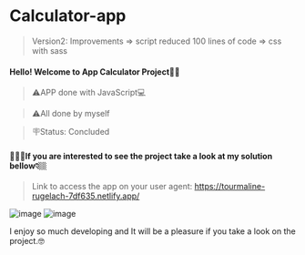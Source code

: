 # Calculator-app
> Version2: 
> Improvements => script reduced 100 lines of code => css with sass

#### Hello! Welcome to App Calculator Project👋👋

> ⚠️APP done with JavaScript💻

> ⚠️All done by myself

> 🪧Status: Concluded

#### 💁🏻‍♂️If you are interested to see the project take a look at my solution bellow👇🏼

> Link to access the app on your user agent: https://tourmaline-rugelach-7df635.netlify.app/

![image](https://user-images.githubusercontent.com/105549520/228328759-81356671-375d-4e7f-bfca-5d78487a7b7c.png) 
![image](https://user-images.githubusercontent.com/105549520/228329212-a99f4eac-d862-49dc-829e-512d9dc80d54.png)

I enjoy so much developing and It will be a pleasure if you take a look on the project.🤓
